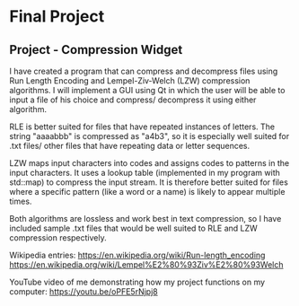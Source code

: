 # Final Project
## Project - Compression Widget

I have created a program that can compress and decompress files using Run Length Encoding and Lempel-Ziv-Welch (LZW) compression algorithms. I will implement a GUI using Qt in which the user will be able to input a file of his choice and compress/ decompress it using either algorithm.

RLE is better suited for files that have repeated instances of letters. The string "aaaabbb" is compressed as "a4b3", so it is especially well suited for .txt files/ other files that have repeating data or letter sequences.

LZW maps input characters into codes and assigns codes to patterns in the input characters. It uses a lookup table (implemented in my program with std::map) to compress the input stream. It is therefore better suited for files where a specific pattern (like a word or a name) is likely to appear multiple times.

Both algorithms are lossless and work best in text compression, so I have included sample .txt files that would be well suited to RLE and LZW compression respectively.

Wikipedia entries:
https://en.wikipedia.org/wiki/Run-length_encoding
https://en.wikipedia.org/wiki/Lempel%E2%80%93Ziv%E2%80%93Welch

YouTube video of me demonstrating how my project functions on my computer:
https://youtu.be/oPFE5rNjpj8
